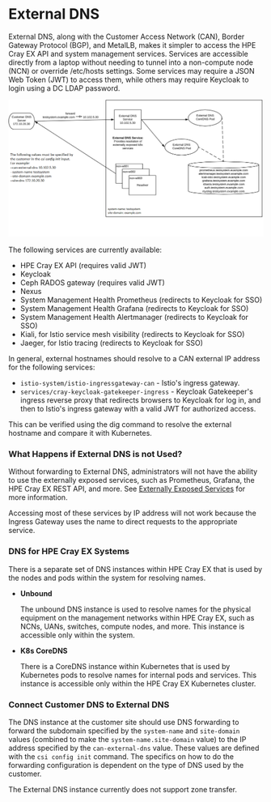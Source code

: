 # External DNS

External DNS, along with the Customer Access Network \(CAN\), Border Gateway Protocol \(BGP\), and MetalLB, makes it simpler to access the HPE Cray EX API and system management services. Services are accessible directly from a laptop without needing to tunnel into a non-compute node \(NCN\) or override /etc/hosts settings. Some services may require a JSON Web Token \(JWT\) to access them, while others may require Keycloak to login using a DC LDAP password.

![External DNS](../../../img/operations/ExternalDNS.PNG "External DNS")

The following services are currently available:

-   HPE Cray EX API \(requires valid JWT\)
-   Keycloak
-   Ceph RADOS gateway \(requires valid JWT\)
-   Nexus
-   System Management Health Prometheus \(redirects to Keycloak for SSO\)
-   System Management Health Grafana \(redirects to Keycloak for SSO\)
-   System Management Health Alertmanager \(redirects to Keycloak for SSO\)
-   Kiali, for Istio service mesh visibility \(redirects to Keycloak for SSO\)
-   Jaeger, for Istio tracing \(redirects to Keycloak for SSO\)

In general, external hostnames should resolve to a CAN external IP address for the following services:

-   `istio-system/istio-ingressgateway-can` - Istio's ingress gateway.
-   `services/cray-keycloak-gatekeeper-ingress` - Keycloak Gatekeeper's ingress reverse proxy that redirects browsers to Keycloak for log in, and then to Istio's ingress gateway with a valid JWT for authorized access.

This can be verified using the dig command to resolve the external hostname and compare it with Kubernetes.

### What Happens if External DNS is not Used?

Without forwarding to External DNS, administrators will not have the ability to use the externally exposed services, such as Prometheus, Grafana, the HPE Cray EX REST API, and more. See [Externally Exposed Services](../customer_access_network/Externally_Exposed_Services.md) for more information.

Accessing most of these services by IP address will not work because the Ingress Gateway uses the name to direct requests to the appropriate service.

### DNS for HPE Cray EX Systems

There is a separate set of DNS instances within HPE Cray EX that is used by the nodes and pods within the system for resolving names.

-   **Unbound**

    The unbound DNS instance is used to resolve names for the physical equipment on the management networks within HPE Cray EX, such as NCNs, UANs, switches, compute nodes, and more. This instance is accessible only within the system.

-   **K8s CoreDNS**

    There is a CoreDNS instance within Kubernetes that is used by Kubernetes pods to resolve names for internal pods and services. This instance is accessible only within the HPE Cray EX Kubernetes cluster.


### Connect Customer DNS to External DNS

The DNS instance at the customer site should use DNS forwarding to forward the subdomain specified by the `system-name` and `site-domain` values \(combined to make the `system-name.site-domain` value\) to the IP address specified by the `can-external-dns` value. These values are defined with the `csi config init` command. The specifics on how to do the forwarding configuration is dependent on the type of DNS used by the customer.

The External DNS instance currently does not support zone transfer.

